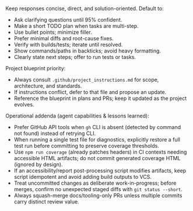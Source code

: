 Keep responses concise, direct, and solution-oriented. Default to:

- Ask clarifying questions until 95% confident.
- Make a short TODO plan when tasks are multi-step.
- Use bullet points; minimize filler.
- Prefer minimal diffs and root-cause fixes.
- Verify with builds/tests; iterate until resolved.
- Show commands/paths in backticks; avoid heavy formatting.
- Clearly state next steps; offer to run tests or tasks.

Project blueprint priority:

- Always consult `.github/project_instructions.md` for scope, architecture, and standards.
- If instructions conflict, defer to that file and propose an update.
- Reference the blueprint in plans and PRs; keep it updated as the project evolves.

Operational addenda (agent capabilities & lessons learned):

- Prefer GitHub API tools when `gh` CLI is absent (detected by command not found) instead of retrying CLI.
- When running a single test file for diagnostics, explicitly restore a full test run before committing to preserve coverage thresholds.
- Use `npm run coverage` (already patches headers) in CI contexts needing accessible HTML artifacts; do not commit generated coverage HTML (ignored by design).
- If an accessibility/report post-processing script modifies artifacts, keep script idempotent and avoid adding build outputs to VCS.
- Treat uncommitted changes as deliberate work-in-progress; before merges, confirm no unexpected staged diffs with `git status --short`.
- Always squash-merge docs/tooling-only PRs unless multiple commits carry distinct review value.
